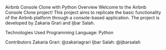 Airbnb Console Clone with Python
Overview
Welcome to the Airbnb Console Clone project! This project aims to replicate the basic functionality of the Airbnb platform through a console-based application. The project is developed by Zakaria Grari and Ijbar Salah.

Technologies Used
Programming Language: Python

Contributors
Zakaria Grari: @zakariagrari
Ijbar Salah: @ijbarsalah

